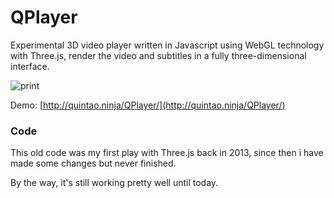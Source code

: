 # QPlayer
Experimental 3D video player written in Javascript using WebGL technology with Three.js, render
the video and subtitles in a fully three-dimensional interface.


![print](https://user-images.githubusercontent.com/2568375/125886576-470a2d8e-8352-4cfd-bd88-e4c880e7f0ac.png)

Demo: [http://quintao.ninja/QPlayer/](http://quintao.ninja/QPlayer/)

### Code
This old code was my first play with Three.js back in 2013, since then i have made some changes but never finished.

By the way, it's still working pretty well until today. 
